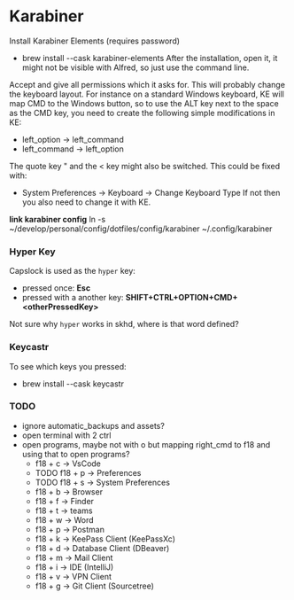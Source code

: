 # Karabiner

Install Karabiner Elements (requires password)
  * brew install --cask karabiner-elements
After the installation, open it, it might not be visible with Alfred, so just use the command line.

Accept and give all permissions which it asks for.
This will probably change the keyboard layout. For instance on a standard Windows keyboard, KE will map CMD to the Windows button,
so to use the ALT key next to the space as the CMD key, you need to create the following simple modifications in KE:
  * left_option -> left_command 
  * left_command -> left_option

The quote key " and the < key might also be switched. This could be fixed with:
  * System Preferences -> Keyboard -> Change Keyboard Type
If not then you also need to change it with KE.

**link karabiner config**
ln -s ~/develop/personal/config/dotfiles/config/karabiner ~/.config/karabiner

### Hyper Key
Capslock is used as the `hyper` key:
  * pressed once: **Esc**
  * pressed with a another key: **SHIFT+CTRL+OPTION+CMD+ \<otherPressedKey\>**

Not sure why `hyper` works in skhd, where is that word defined?

### Keycastr
To see which keys you pressed:
  * brew install --cask keycastr

### TODO
  * ignore automatic_backups and assets?
  * open terminal with 2 ctrl
  * open programs, maybe not with o but mapping right_cmd to f18 and using that to open programs?
    * f18 + c -> VsCode
    * TODO f18 + p -> Preferences
    * TODO f18 + s -> System Preferences
    * f18 + b -> Browser
    * f18 + f -> Finder
    * f18 + t -> teams
    * f18 + w -> Word
    * f18 + p -> Postman
    * f18 + k -> KeePass Client (KeePassXc)
    * f18 + d -> Database Client (DBeaver)
    * f18 + m -> Mail Client
    * f18 + i -> IDE (IntelliJ)
    * f18 + v -> VPN Client
    * f18 + g -> Git Client (Sourcetree)